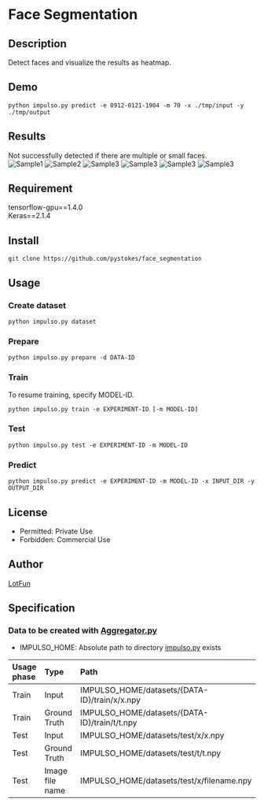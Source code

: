 # __Face Segmentation__

## Description
Detect faces and visualize the results as heatmap.

## Demo
```
python impulso.py predict -e 0912-0121-1904 -m 70 -x ./tmp/input -y ./tmp/output
```

## Results
Not successfully detected if there are multiple or small faces.  
![Sample1](https://github.com/pystokes/face_segmentation/blob/master/tmp/output/figures/hamabe_minami_1.jpg)
![Sample2](https://github.com/pystokes/face_segmentation/blob/master/tmp/output/figures/hamabe_minami_2.jpg)
![Sample3](https://github.com/pystokes/face_segmentation/blob/master/tmp/output/figures/hamabe_minami_3.jpg)
![Sample3](https://github.com/pystokes/face_segmentation/blob/master/tmp/output/figures/hamabe_minami_4.jpg)
![Sample3](https://github.com/pystokes/face_segmentation/blob/master/tmp/output/figures/hamabe_minami_5.jpg)
![Sample3](https://github.com/pystokes/face_segmentation/blob/master/tmp/output/figures/hamabe_minami_6.jpg)

## Requirement
tensorflow-gpu==1.4.0  
Keras==2.1.4  

## Install
```
git clone https://github.com/pystokes/face_segmentation
```

## Usage
### Create dataset
```
python impulso.py dataset
```

### Prepare
```
python impulso.py prepare -d DATA-ID
```

### Train
To resume training, specify MODEL-ID.
```
python impulso.py train -e EXPERIMENT-ID [-m MODEL-ID]
```

### Test
```
python impulso.py test -e EXPERIMENT-ID -m MODEL-ID
```

### Predict
```
python impulso.py predict -e EXPERIMENT-ID -m MODEL-ID -x INPUT_DIR -y OUTPUT_DIR
```

## License
- Permitted: Private Use  
- Forbidden: Commercial Use  

## Author
[LotFun](https://github.com/pystokes)

## Specification
### Data to be created with [Aggregator.py](https://github.com/pystokes/face_segmentation/blob/master/src/Aggregator.py)
- IMPULSO_HOME: Absolute path to directory [impulso.py](https://github.com/pystokes/face_segmentation/blob/master/impulso.py) exists

|Usage phase|Type|Path|
|:---|:---|:---|
|Train|Input|IMPULSO_HOME/datasets/{DATA-ID}/train/x/x.npy
|Train|Ground Truth|IMPULSO_HOME/datasets/{DATA-ID}/train/t/t.npy
|Test|Input|IMPULSO_HOME/datasets/test/x/x.npy
|Test|Ground Truth|IMPULSO_HOME/datasets/test/t/t.npy
|Test|Image file name|IMPULSO_HOME/datasets/test/x/filename.npy
